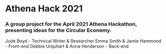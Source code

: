 # Athena Hack 2021

### A group project for the April 2021 Athena Hackathon, presenting ideas for the Circular Economy.

Jude Boyd - Technical Writer & Researcher
Emma Smith & Jamie Hammond - Front-end
Debbie Urquhart & Anna Henderson - Back-end

